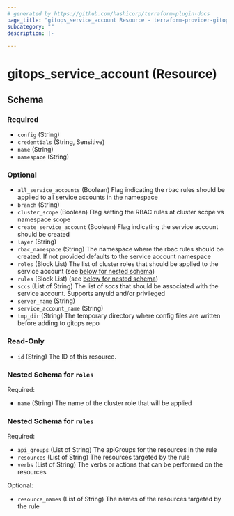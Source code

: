 ```yaml
---
# generated by https://github.com/hashicorp/terraform-plugin-docs
page_title: "gitops_service_account Resource - terraform-provider-gitops"
subcategory: ""
description: |-
  
---
```


# gitops_service_account (Resource)





<!-- schema generated by tfplugindocs -->
## Schema

### Required

- `config` (String)
- `credentials` (String, Sensitive)
- `name` (String)
- `namespace` (String)

### Optional

- `all_service_accounts` (Boolean) Flag indicating the rbac rules should be applied to all service accounts in the namespace
- `branch` (String)
- `cluster_scope` (Boolean) Flag setting the RBAC rules at cluster scope vs namespace scope
- `create_service_account` (Boolean) Flag indicating the service account should be created
- `layer` (String)
- `rbac_namespace` (String) The namespace where the rbac rules should be created. If not provided defaults to the service account namespace
- `roles` (Block List) The list of cluster roles that should be applied to the service account (see [below for nested schema](#nestedblock--roles))
- `rules` (Block List) (see [below for nested schema](#nestedblock--rules))
- `sccs` (List of String) The list of sccs that should be associated with the service account. Supports anyuid and/or privileged
- `server_name` (String)
- `service_account_name` (String)
- `tmp_dir` (String) The temporary directory where config files are written before adding to gitops repo

### Read-Only

- `id` (String) The ID of this resource.

<a id="nestedblock--roles"></a>
### Nested Schema for `roles`

Required:

- `name` (String) The name of the cluster role that will be applied


<a id="nestedblock--rules"></a>
### Nested Schema for `rules`

Required:

- `api_groups` (List of String) The apiGroups for the resources in the rule
- `resources` (List of String) The resources targeted by the rule
- `verbs` (List of String) The verbs or actions that can be performed on the resources

Optional:

- `resource_names` (List of String) The names of the resources targeted by the rule


